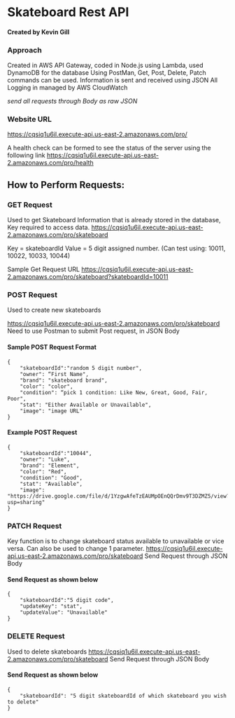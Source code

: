 # Skateboard Rest API
#### Created by Kevin Gill

### Approach
Created in AWS API Gateway, coded in Node.js using Lambda, used DynamoDB for the database
Using PostMan, Get, Post, Delete, Patch commands can be used. Information is sent and received using JSON
All Logging in managed by AWS CloudWatch

*send all requests through Body as raw JSON*

### Website URL
https://cqsiq1u6il.execute-api.us-east-2.amazonaws.com/pro/

A health check can be formed to see the status of the server using the following link
https://cqsiq1u6il.execute-api.us-east-2.amazonaws.com/pro/health

## How to Perform Requests:
### GET Request
Used to get Skateboard Information that is already stored in the database, Key required to access data. 
https://cqsiq1u6il.execute-api.us-east-2.amazonaws.com/pro/skateboard

Key = skateboardId
Value = 5 digit assigned number. (Can test using: 10011, 10022, 10033, 10044)

Sample Get Request URL
https://cqsiq1u6il.execute-api.us-east-2.amazonaws.com/pro/skateboard?skateboardId=10011

### POST Request
Used to create new skateboards

https://cqsiq1u6il.execute-api.us-east-2.amazonaws.com/pro/skateboard
Need to use Postman to submit Post request, in JSON Body

#### Sample POST Request Format
```
{
    "skateboardId":"random 5 digit number",
    "owner": “First Name",
    "brand": "skateboard brand",
    "color": "color",
    "condition": “pick 1 condition: Like New, Great, Good, Fair, Poor",
    "stat": "Either Available or Unavailable",
    "image": "image URL"
}        
```

#### Example POST Request
```
{
    "skateboardId":"10044",
    "owner": "Luke",
    "brand": "Element",
    "color": "Red",
    "condition": "Good",
    "stat": "Available",
    "image": "https://drive.google.com/file/d/1YzgwAfeTzEAUMpOEnQQrDmv9T3DZMZ5/view?usp=sharing"
}        
```
### PATCH Request
Key function is to change skateboard status available to unavailable or vice versa. Can also be used to change 1 parameter.
https://cqsiq1u6il.execute-api.us-east-2.amazonaws.com/pro/skateboard
Send Request through JSON Body


#### Send Request as shown below 
```
{
    "skateboardId":"5 digit code",
    "updateKey": "stat",
    "updateValue": "Unavailable"
}
```
### DELETE Request
Used to delete skateboards
https://cqsiq1u6il.execute-api.us-east-2.amazonaws.com/pro/skateboard
Send Request through JSON Body

#### Send Request as shown below 
```
{
    "skateboardId": "5 digit skateboardId of which skateboard you wish to delete"
}
```
